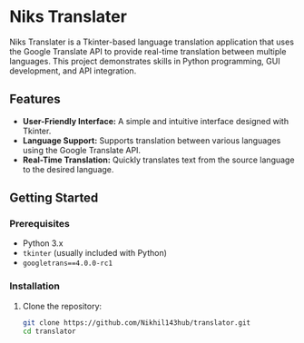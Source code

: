 # Niks Translater

Niks Translater is a Tkinter-based language translation application that uses the Google Translate API to provide real-time translation between multiple languages. This project demonstrates skills in Python programming, GUI development, and API integration.

## Features

- **User-Friendly Interface:** A simple and intuitive interface designed with Tkinter.
- **Language Support:** Supports translation between various languages using the Google Translate API.
- **Real-Time Translation:** Quickly translates text from the source language to the desired language.

## Getting Started

### Prerequisites

- Python 3.x
- `tkinter` (usually included with Python)
- `googletrans==4.0.0-rc1`

### Installation

1. Clone the repository:
   ```sh
   git clone https://github.com/Nikhil143hub/translator.git
   cd translator

